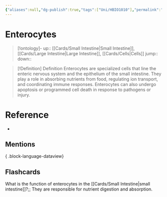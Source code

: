 ```yaml
---
{"aliases":null,"dg-publish":true,"tags":["Uni/HBIO1010"],"permalink":"/cards/enterocytes/","dgPassFrontmatter":true}
---
```


# Enterocytes

> [!ontology]-
> up:: [[Cards/Small Intestine\|Small Intestine]], [[Cards/Large Intestine\|Large Intestine]], [[Cards/Cells\|Cells]]
> jump:: 
> down:: 

> [!Definition] Definition
> Enterocytes are specialized cells that line the enteric nervous system and the epithelium of the small intestine. They play a role in absorbing nutrients from food, regulating ion transport, and coordinating immune responses. Enterocytes can also undergo apoptosis or programmed cell death in response to pathogens or injury.

# Reference
- 

## Mentions

{ .block-language-dataview}

## Flashcards

What is the function of enterocytes in the [[Cards/Small Intestine\|small intestine]]?;; They are responsible for nutrient digestion and absorption.